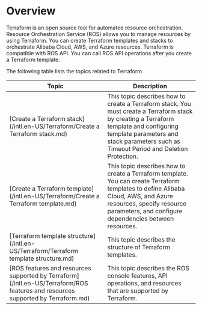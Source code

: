 # Overview

Terraform is an open source tool for automated resource orchestration. Resource Orchestration Service \(ROS\) allows you to manage resources by using Terraform. You can create Terraform templates and stacks to orchestrate Alibaba Cloud, AWS, and Azure resources. Terraform is compatible with ROS API. You can call ROS API operations after you create a Terraform template.

The following table lists the topics related to Terraform.

|Topic|Description|
|-----|-----------|
|[Create a Terraform stack](/intl.en-US/Terraform/Create a Terraform stack.md)|This topic describes how to create a Terraform stack. You must create a Terraform stack by creating a Terraform template and configuring template parameters and stack parameters such as Timeout Period and Deletion Protection.|
|[Create a Terraform template](/intl.en-US/Terraform/Create a Terraform template.md)|This topic describes how to create a Terraform template. You can create Terraform templates to define Alibaba Cloud, AWS, and Azure resources, specify resource parameters, and configure dependencies between resources.|
|[Terraform template structure](/intl.en-US/Terraform/Terraform template structure.md)|This topic describes the structure of Terraform templates.|
|[ROS features and resources supported by Terraform](/intl.en-US/Terraform/ROS features and resources supported by Terraform.md)|This topic describes the ROS console features, API operations, and resources that are supported by Terraform.|

